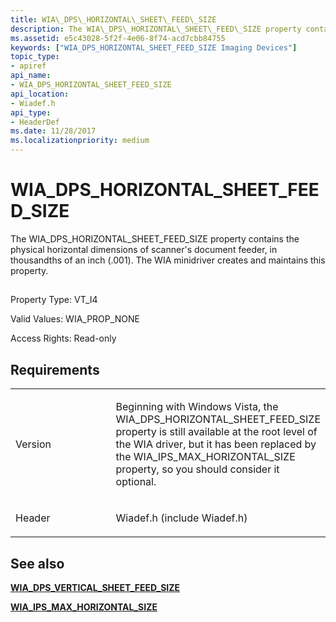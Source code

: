 ```yaml
---
title: WIA\_DPS\_HORIZONTAL\_SHEET\_FEED\_SIZE
description: The WIA\_DPS\_HORIZONTAL\_SHEET\_FEED\_SIZE property contains the physical horizontal dimensions of scanner's document feeder, in thousandths of an inch (.001). The WIA minidriver creates and maintains this property.
ms.assetid: e5c43028-5f2f-4e06-8f74-acd7cbb84755
keywords: ["WIA_DPS_HORIZONTAL_SHEET_FEED_SIZE Imaging Devices"]
topic_type:
- apiref
api_name:
- WIA_DPS_HORIZONTAL_SHEET_FEED_SIZE
api_location:
- Wiadef.h
api_type:
- HeaderDef
ms.date: 11/28/2017
ms.localizationpriority: medium
---
```


# WIA\_DPS\_HORIZONTAL\_SHEET\_FEED\_SIZE


The WIA\_DPS\_HORIZONTAL\_SHEET\_FEED\_SIZE property contains the physical horizontal dimensions of scanner's document feeder, in thousandths of an inch (.001). The WIA minidriver creates and maintains this property.

## <span id="ddk_wia_dps_horizontal_sheet_feed_size_si"></span><span id="DDK_WIA_DPS_HORIZONTAL_SHEET_FEED_SIZE_SI"></span>


Property Type: VT\_I4

Valid Values: WIA\_PROP\_NONE

Access Rights: Read-only

Requirements
------------

<table>
<colgroup>
<col width="50%" />
<col width="50%" />
</colgroup>
<tbody>
<tr class="odd">
<td><p>Version</p></td>
<td><p>Beginning with Windows Vista, the WIA_DPS_HORIZONTAL_SHEET_FEED_SIZE property is still available at the root level of the WIA driver, but it has been replaced by the WIA_IPS_MAX_HORIZONTAL_SIZE property, so you should consider it optional.</p></td>
</tr>
<tr class="even">
<td><p>Header</p></td>
<td>Wiadef.h (include Wiadef.h)</td>
</tr>
</tbody>
</table>

## See also


[**WIA\_DPS\_VERTICAL\_SHEET\_FEED\_SIZE**](wia-dps-vertical-sheet-feed-size.md)

[**WIA\_IPS\_MAX\_HORIZONTAL\_SIZE**](wia-ips-max-horizontal-size.md)

 

 






